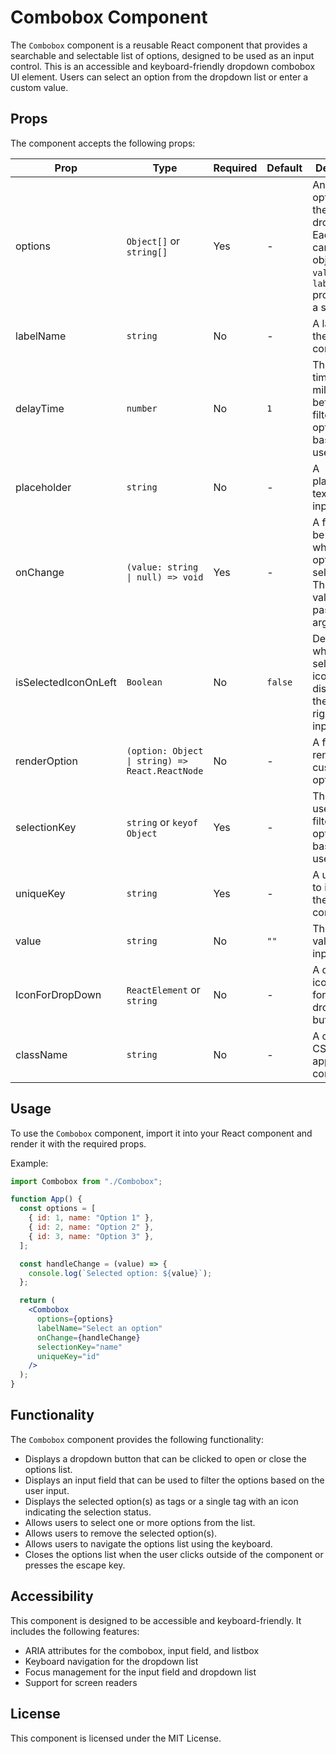# Combobox Component

The `Combobox` component is a reusable React component that provides a searchable and selectable list of options, designed to be used as an input control. This is an accessible and keyboard-friendly dropdown combobox UI element. Users can select an option from the dropdown list or enter a custom value.

## Props

The component accepts the following props:

| Prop                 | Type                                            | Required | Default | Description                                                                                                          |
| -------------------- | ----------------------------------------------- | -------- | ------- | -------------------------------------------------------------------------------------------------------------------- |
| options              | `Object[]` or `string[]`                        | Yes      | -       | An array of options for the dropdown. Each option can be an object with a `value` and `label` property, or a string. |
| labelName            | `string`                                        | No       | -       | A label for the combobox.                                                                                            |
| delayTime            | `number`                                        | No       | `1`     | The delay time (in milliseconds) before filtering options based on user input.                                       |
| placeholder          | `string`                                        | No       | -       | A placeholder text for the input field.                                                                              |
| onChange             | `(value: string \| null) => void`               | Yes      | -       | A function to be called when an option is selected. The selected value is passed as an argument.                     |
| isSelectedIconOnLeft | `Boolean`                                       | No       | `false` | Determines whether the selected icon is displayed on the left or right of the input field.                           |
| renderOption         | `(option: Object \| string) => React.ReactNode` | No       | -       | A function to render a custom option.                                                                                |
| selectionKey         | `string` or `keyof Object`                      | Yes      | -       | The key to use when filtering options based on user input.                                                           |
| uniqueKey            | `string`                                        | Yes      | -       | A unique key to identify the component.                                                                              |
| value                | `string`                                        | No       | `""`    | The initial value for the input field.                                                                               |
| IconForDropDown      | `ReactElement` or `string`                      | No       | -       | A custom icon to use for the dropdown button.                                                                        |
| className            | `string`                                        | No       | -       | A custom CSS class to apply to the component.                                                                        |

## Usage

To use the `Combobox` component, import it into your React component and render it with the required props.

Example:

```jsx
import Combobox from "./Combobox";

function App() {
  const options = [
    { id: 1, name: "Option 1" },
    { id: 2, name: "Option 2" },
    { id: 3, name: "Option 3" },
  ];

  const handleChange = (value) => {
    console.log(`Selected option: ${value}`);
  };

  return (
    <Combobox
      options={options}
      labelName="Select an option"
      onChange={handleChange}
      selectionKey="name"
      uniqueKey="id"
    />
  );
}
```

## Functionality

The `Combobox` component provides the following functionality:

- Displays a dropdown button that can be clicked to open or close the options list.
- Displays an input field that can be used to filter the options based on the user input.
- Displays the selected option(s) as tags or a single tag with an icon indicating the selection status.
- Allows users to select one or more options from the list.
- Allows users to remove the selected option(s).
- Allows users to navigate the options list using the keyboard.
- Closes the options list when the user clicks outside of the component or presses the escape key.

## Accessibility

This component is designed to be accessible and keyboard-friendly. It includes the following features:

- ARIA attributes for the combobox, input field, and listbox
- Keyboard navigation for the dropdown list
- Focus management for the input field and dropdown list
- Support for screen readers

## License

This component is licensed under the MIT License.
